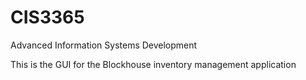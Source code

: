 # CIS3365
Advanced Information Systems Development

This is the GUI for the Blockhouse inventory management application
